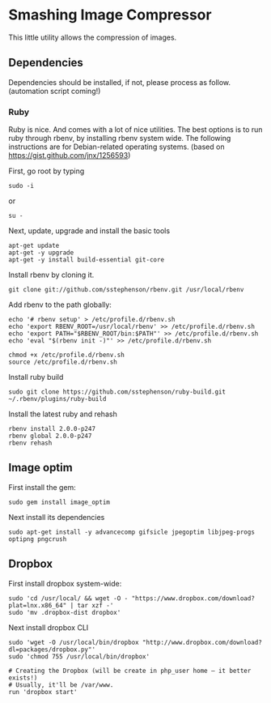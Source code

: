 # Smashing Image Compressor #

This little utility allows the compression of images.

## Dependencies ##

Dependencies should be installed, if not, please process as follow. (automation script coming!)

### Ruby ###

Ruby is nice. And comes with a lot of nice utilities. The best options is to run ruby through rbenv, by installing rbenv system wide. The following instructions are for Debian-related operating systems. (based on https://gist.github.com/jnx/1256593)

First, go root by typing

    sudo -i
    
or

    su -

Next, update, upgrade and install the basic tools

    apt-get update
    apt-get -y upgrade
    apt-get -y install build-essential git-core
 
Install rbenv by cloning it.

    git clone git://github.com/sstephenson/rbenv.git /usr/local/rbenv
 
Add rbenv to the path globally:

    echo '# rbenv setup' > /etc/profile.d/rbenv.sh
    echo 'export RBENV_ROOT=/usr/local/rbenv' >> /etc/profile.d/rbenv.sh
    echo 'export PATH="$RBENV_ROOT/bin:$PATH"' >> /etc/profile.d/rbenv.sh
    echo 'eval "$(rbenv init -)"' >> /etc/profile.d/rbenv.sh
 
    chmod +x /etc/profile.d/rbenv.sh
    source /etc/profile.d/rbenv.sh
 
Install ruby build

    sudo git clone https://github.com/sstephenson/ruby-build.git ~/.rbenv/plugins/ruby-build

Install the latest ruby and rehash

    rbenv install 2.0.0-p247
    rbenv global 2.0.0-p247
    rbenv rehash

## Image optim ##

First install the gem:

    sudo gem install image_optim
    
Next install its dependencies

    sudo apt-get install -y advancecomp gifsicle jpegoptim libjpeg-progs optipng pngcrush
 
## Dropbox ##

First install dropbox system-wide:

    sudo 'cd /usr/local/ && wget -O - "https://www.dropbox.com/download?plat=lnx.x86_64" | tar xzf -'
    sudo 'mv .dropbox-dist dropbox'
    
Next install dropbox CLI
    
    sudo 'wget -O /usr/local/bin/dropbox "http://www.dropbox.com/download?dl=packages/dropbox.py"'
    sudo 'chmod 755 /usr/local/bin/dropbox'
    
    # Creating the Dropbox (will be create in php_user home — it better exists!)
    # Usually, it'll be /var/www.
    run 'dropbox start'